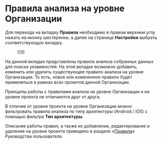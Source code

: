 # Правила анализа на уровне Организации

Для перехода на вкладку **Правила** необходимо в правом верхнем углу нажать на иконку шестеренки, а далее на странице **Настройки** выбрать соответствующую вкладку.

<figure markdown>
![]()
</figure>

На данной вкладке представлены правила анализа собранных данных для поиска уязвимостей. На этой вкладке возможно добавить, изменить или удалить существующее правило анализа на уровне Организации. То есть, новое или измененное правило будет применяться в рамках всех проектов данной Организации.

Принципы работы с правилами анализа на уровне Организации и на уровне проекта не отличаются друг от друга. 

В отличие от уровня проекта на уровне Организации можно фильтровать правила анализа по типу архитектуры (Android / iOS) с помощью фильтра **Тип архитектуры**.

Описание работы правил, а также их добавление, редактирование и удаление на уровне проекта приведено в разделе «[Правила]()» Руководства пользователя.